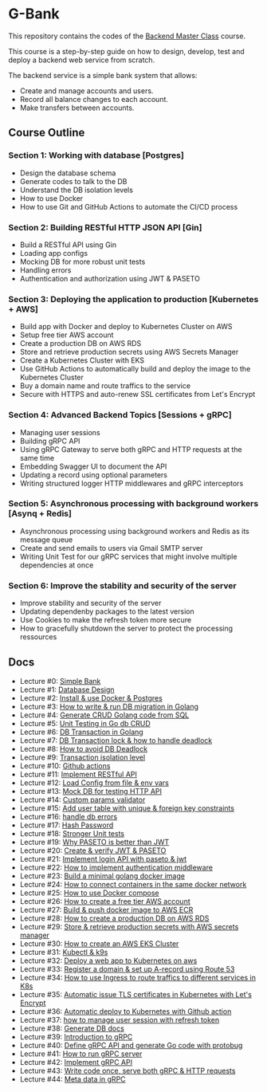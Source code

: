 # G-Bank

This repository contains the codes of the [Backend Master Class](https://bit.ly/backendmaster) course.

This course is a step-by-step guide on how to design, develop, test and deploy a backend web service from scratch.

The backend service is a simple bank system that allows:

- Create and manage accounts and users.
- Record all balance changes to each account.
- Make transfers between accounts.

## Course Outline

### **Section 1**: Working with database [Postgres]

- Design the database schema
- Generate codes to talk to the DB
- Understand the DB isolation levels
- How to use Docker
- How to use Git and GitHub Actions to automate the CI/CD process

### **Section 2**: Building RESTful HTTP JSON API [Gin]

- Build a RESTful API using Gin
- Loading app configs
- Mocking DB for more robust unit tests
- Handling errors
- Authentication and authorization using JWT & PASETO

### **Section 3**: Deploying the application to production [Kubernetes + AWS]

- Build app with Docker and deploy to Kubernetes Cluster on AWS
- Setup free tier AWS account
- Create a production DB on AWS RDS
- Store and retrieve production secrets using AWS Secrets Manager
- Create a Kubernetes Cluster with EKS
- Use GitHub Actions to automatically build and deploy the image to the Kubernetes Cluster
- Buy a domain name and route traffics to the service
- Secure with HTTPS and auto-renew SSL certificates from Let's Encrypt

### **Section 4**: Advanced Backend Topics [Sessions + gRPC]

- Managing user sessions
- Building gRPC API
- Using gRPC Gateway to serve both gRPC and HTTP requests at the same time
- Embedding Swagger UI to document the API
- Updating a record using optional parameters
- Writing structured logger HTTP middlewares and gRPC interceptors

### **Section 5**: Asynchronous processing with background workers [Asynq + Redis]

- Asynchronous processing using background workers and Redis as its message queue
- Create and send emails to users via Gmail SMTP server
- Writing Unit Test for our gRPC services that might involve multiple dependencies at once

### **Section 6**: Improve the stability and security of the server

- Improve stability and security of the server
- Updating dependenby packages to the latest version
- Use Cookies to make the refresh token more secure
- How to gracefully shutdown the server to protect the processing ressources

## Docs

- Lecture #0: [Simple Bank](docs/0-%20A%20Simple%20Bank.md)
- Lecture #1: [Database Design](docs/1-%20DATABASE%20Design.md)
- Lecture #2: [Install & use Docker & Postgres](docs/2-%20Install%20&%20use%20Docker%20&%20Postgres.md)
- Lecture #3: [How to write & run DB migration in Golang](docs/3-%20How%20to%20write%20&%20run%20DB%20migration%20in%20Golang.md)
- Lecture #4: [Generate CRUD Golang code from SQL](docs/4-%20Generate%20CRUD%20Golang%20code%20from%20SQL.md)
- Lecture #5: [Unit Testing in Go db CRUD](docs/5-%20Unit%20Testing%20in%20Go%20db%20CRUD.md)
- Lecture #6: [DB Transaction in Golang](docs/6-%20DB%20Transaction%20in%20Golang.md)
- Lecture #7: [DB Transaction lock & how to handle deadlock](docs/7-%20DB%20Transaction%20lock%20&%20how%20to%20handle%20deadlock.md)
- Lecture #8: [How to avoid DB Deadlock](docs/8-%20How%20to%20avoid%20DB%20Deadlock.md)
- Lecture #9: [Transaction isolation level](docs/9-%20Transaction%20isolation%20level.md)
- Lecture #10: [Github actions](docs/10-%20Github%20actions.md)
- Lecture #11: [Implement RESTful API](docs/11-%20Implement%20RESTful%20API.md)
- Lecture #12: [Load Config from file & env vars](docs/12-%20Load%20Config%20from%20file%20&%20env%20vars.md)
- Lecture #13: [Mock DB for testing HTTP API](docs/13-%20Mock%20DB%20for%20testing%20HTTP%20API.md)
- Lecture #14: [Custom params validator](docs/14-%20Custom%20params%20validator.md)
- Lecture #15: [Add user table with unique & foreign key constraints](docs/15-%20Add%20user%20table%20with%20unique%20&%20foreign%20key%20constraints.md)
- Lecture #16: [handle db errors](docs/16-%20handle%20db%20erros.md)
- Lecture #17: [Hash Password](docs/17-%20Hash%20Password.md)
- Lecture #18: [Stronger Unit tests](docs/18-%20Stronger%20Unit%20tests.md)
- Lecture #19: [Why PASETO is better than JWT](docs/19-%20Why%20PASETO%20is%20better%20than%20JWT.md)
- Lecture #20: [Create & verify JWT & PASETO](docs/20-%20Create%20&%20verify%20JWT%20&%20PASETO.md)
- Lecture #21: [Implement login API with paseto & jwt](docs/21-%20Implement%20login%20API%20with%20paseto%20&%20jwt.md)
- Lecture #22: [How to implement authentication middleware](docs/22-%20How%20to%20implement%20authentication%20middleware.md)
- Lecture #23: [Build a minimal golang docker image](docs/22-%20Build%20a%20minimal%20golang%20docker%20image.md)
- Lecture #24: [How to connect containers in the same docker network](docs/24-%20How%20to%20connect%20containers%20in%20the%20same%20docker%20network.md)
- Lecture #25: [How to use Docker compose](docs/25-%20How%20to%20use%20Docker%20compose.md)
- Lecture #26: [How to create a free tier AWS account](docs/26-%20How%20to%20create%20a%20free%20tier%20AWS%20account.md)
- Lecture #27: [Build & push docker image to AWS ECR](docs/27-%20Build%20&%20push%20docker%20image%20to%20AWS%20ECR.md)
- Lecture #28: [How to create a production DB on AWS RDS](docs/28-%20How%20to%20create%20a%20production%20DB%20on%20AWS%20RDS.md)
- Lecture #29: [Store & retrieve production secrets with AWS secrets manager](docs/29-%20Store%20&%20retrieve%20production%20secrets%20with%20AWS%20secrets%20manager.md)
- Lecture #30: [How to create an AWS EKS Cluster](docs/30-%20How%20to%20create%20an%20AWS%20EKS%20Cluster.md)
- Lecture #31: [Kubectl & k9s](docs/31-%20Kubectl%20&%20k9s.md)
- Lecture #32: [Deploy a web app to Kubernetes on aws](docs/32-%20Deploy%20a%20web%20app%20to%20Kubernetes%20on%20aws.md)
- Lecture #33: [Register a domain & set up A-record using Route 53](docs/33-%20Register%20a%20domain%20&%20set%20up%20A-record%20using%20Route%2053.md)
- Lecture #34: [How to use Ingress to route traffics to different services in K8s](docs/34-%20How%20to%20use%20Ingress%20to%20route%20traffics%20to%20different%20services%20in%20K8s.md)
- Lecture #35: [Automatic issue TLS certificates in Kubernetes with Let's Encrypt](docs/35-%20Automatic%20issue%20TLS%20certificates%20in%20Kubernetes%20with%20Let's%20Encrypt.md)
- Lecture #36: [Automatic deploy to Kubernetes with Github action](docs/36-%20Automatic%20deploy%20to%20Kubernetes%20with%20Github%20action.md)
- Lecture #37: [how to manage user session with refresh token](docs/37-%20how%20to%20manage%20user%20session%20with%20refresh%20token.md)
- Lecture #38: [Generate DB docs](docs/38-%20Generate%20DB%20docs.md)
- Lecture #39: [Introduction to gRPC](docs/39-%20Introduction%20to%20gRPC.md)
- Lecture #40: [Define gRPC API and generate Go code with protobug](docs/40-%20Define%20gRPC%20API%20and%20generate%20Go%20code%20with%20protobug.md)
- Lecture #41: [How to run gRPC server](docs/41-%20How%20to%20run%20gRPC%20server.md)
- Lecture #42: [Implement gRPC API](docs/42-%20Implement%20gRPC%20API.md)
- Lecture #43: [Write code once, serve both gRPC & HTTP requests](docs/43-%20Write%20code%20once,%20serve%20both%20gRPC%20&%20HTTP%20requests.md)
- Lecture #44: [Meta data in gRPC](docs/44-%20Meta%20data%20in%20gRPC.md)
